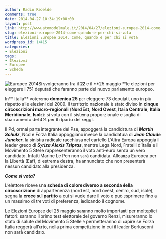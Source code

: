 ```yaml
---
author: Radio Rebelde
comments: true
date: 2014-04-27 10:34:19+00:00
layout: post
link: http://www.atomodelmale.it/2014/04/27/elezioni-europee-2014-come-quando-e-per-chi-si-vota/
slug: elezioni-europee-2014-come-quando-e-per-chi-si-vota
title: Elezioni Europee 2014. Come, quando e per chi si vota
wordpress_id: 14415
categories:
- Elezioni
tags:
- Elezioni
- Europee
- Scheda
---
```


![Europee 2014](http://www.atomodelmale.it/wp-content/uploads/2014/04/Europee-2014-300x262.png)Si svolgeranno fra il **22** e il **25 maggio **le elezioni per eleggere i 751 deputati che faranno parte del nuovo parlamento europeo.

In** Italia** voteremo **domenica 25** per eleggere 73 deputati, uno in più rispetto alle elezioni del 2009. Il territorio nazionale è stato diviso in **cinque circoscrizioni macro-regionali** (**Nord Est**, **Nord Ovest**, **Italia Centrale**, **Italia Meridionale**, **Isole**): si vota con il sistema proporzionale e soglia di sbarramento del 4% per il riparto dei seggi.

Il Pd, ormai parte integrante del Pse, appoggerà la candidatura di _**Martin Schulz**_, Ncd e Forza Italia appoggiano invece la candidatura di _**Jean Claude Juncker**_, la sinistra radicale racchiusa nel cartello L’Altra Europa appoggia il leader greco di _**Syriza Alexis Tsipras**_, mentre Lega Nord, Fratelli d’Italia e il Movimento 5 Stelle rappresenteranno il voto anti-euro senza un vero candidato. Infatti Marine Le Pen non sarà candidata. Alleanza Europea per la Libertà (Eaf), di estrema destra, ha annunciato che non presenterà nessun candidato alla presidenza.

_**Come si vota?**_

L’elettore riceve una **scheda di colore diverso a seconda della circoscrizione** di appartenenza (nord est, nord ovest, centro, sud, isole), segna la **croce sul partito** a cui si vuole dare il voto e può esprimere fino a un massimo di tre voti di preferenza, indicando il cognome.



Le Elezioni Europee del 25 maggio saranno molto importanti per molteplici fattori: saranno il primo test elettorale del governo Renzi, misureranno lo stato di salute del Movimento 5 Stelle e permetteranno di capire se Forza Italia reggerà all’urto, nella prima competizione in cui il leader Berlusconi non sarà candidato.
